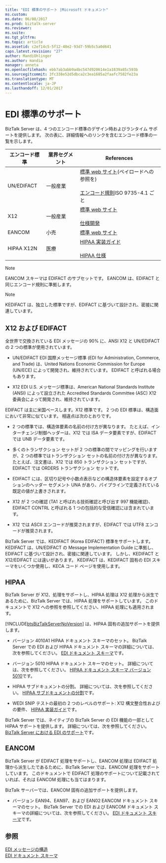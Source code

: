 ```yaml
---
title: "EDI 標準のサポート |Microsoft ドキュメント"
ms.custom: 
ms.date: 06/08/2017
ms.prod: biztalk-server
ms.reviewer: 
ms.suite: 
ms.tgt_pltfrm: 
ms.topic: article
ms.assetid: c2ef14c5-5f12-40e2-93d7-59b5c5a0d641
caps.latest.revision: "27"
author: MandiOhlinger
ms.author: mandia
manager: anneta
ms.openlocfilehash: ebb7ab3abb9a4bc547d920614e1a1839a85c593b
ms.sourcegitcommit: 3fc338e52d5dbca2c3ea1685a2faafc7582fe23a
ms.translationtype: MT
ms.contentlocale: ja-JP
ms.lasthandoff: 12/01/2017
---
```

# <a name="edi-standards-support"></a>EDI 標準のサポート
BizTalk Server は、4 つのエンコード標準のデザイン時およびランタイム サポートを提供します。 次の表に、詳細情報へのリンクを含むエンコード標準の一覧を示します。  
  
|エンコード標準|業界セグメント|References|  
|-----------------------|----------------------|----------------|  
|UN/EDIFACT|一般産業|[標準 web サイト](http://go.microsoft.com/fwlink/?LinkId=77532)(ペイロードへの参照を)<br /><br /> [エンコード規則](http://go.microsoft.com/fwlink/?LinkId=77534)ISO 9735-4.1 ごと|  
|X12|一般産業|[標準 web サイト](http://go.microsoft.com/fwlink/?LinkID=28673)<br /><br /> [仕様開発](http://go.microsoft.com/fwlink/?LinkId=77535)|  
|EANCOM|小売|[標準 web サイト](http://go.microsoft.com/fwlink/?LinkId=92861)|  
|HIPAA X12N|医療|[HIPAA 実装ガイド](http://go.microsoft.com/fwlink/?LinkId=77541)<br /><br /> [HIPAA 仕様](http://go.microsoft.com/fwlink/?LinkId=77542)|  
  
> [!NOTE]
>  EANCOM スキーマは EDIFACT のサブセットです。 EANCOM は、EDIFACT と同じエンコード規則に準拠します。  
  
> [!NOTE]
>  KEDIFACT は、独立した標準ですが、EDIFACT に基づいて設計され、密接に関連しています。  
  
## <a name="x12-and-edifact"></a>X12 および EDIFACT  
 全世界で交換されている EDI メッセージの 90% に、ANSI X12 と UN/EDIFACT の 2 つの標準が使用されています。  
  
-   UN/EDIFACT EDI 国際メッセージ標準 (EDI for Administration, Commerce, and Trade) は、United Nations Economic Commission for Europe (UN/ECE) によって開発され、維持されています。 EDIFACT と呼ばれる場合もあります。  
  
-   X12 EDI U.S. メッセージ標準は、American National Standards Institute (ANSI) によって設立された Accredited Standards Committee (ASC) X12 委員会によって開発され、維持されています。  
  
 EDIFACT は主に米国ベースします。X12 標準です。 2 つの EDI 標準は、構造面において非常に似ています。 相違点は次のとおりです。  
  
-   2 つの標準では、構造体要素の名前の付け方が異なります。 たとえば、インターチェンジ制御ヘッダーは、X12 では ISA データ要素ですが、EDIFACT では UNB データ要素です。  
  
-   多くのトランザクション セットが 2 つの標準の間でマッピングを行いますが、2 つの標準ではトランザクション セットの名前の付け方が異なります。 たとえば、注文書は、X12 では 850 トランザクション セットですが、EDIFACT では ORDERS トランザクション セットです。  
  
-   EDIFACT には、区切り記号や小数点表示などの構造体要素を設定するオプションのヘッダー セグメント UNA があり、パイプラインで定義されている既定の値が上書きされます。  
  
-   X12 が 2 つの確認 (TA1 と呼ばれる技術確認と呼び出す 997 機能確認)、EDIFACT CONTRL と呼ばれる 1 つの包括的な受信確認には含まれています。  
  
-   X12 では ASCII エンコードが推奨されますが、EDIFACT では UTF8 エンコードが推奨されます。  
  
 BizTalk Server では、KEDIFACT (Korea EDIFACT) 標準をサポートします。 KEDIFACT は、UN/EDIFACT の Message Implementation Guide に準拠し、EDIFACT に基づいて設計され、密接に関連しています。 しかし、KEDIFACT と X12/EDIFACT には違いがあります。 KEDIFACT は、KEDIFACT 固有の EDI スキーマをいくつか使用し、KECA コード ページを使用します。  
  
## <a name="hipaa"></a>HIPAA  
 BizTalk Server が X12、処理をサポートし、HIPAA 処理は X12 処理から派生であるために、BizTalk Server では、HIPAA 処理をサポートしています。 このドキュメントで X12 への参照を参照してください、HIPAA 処理にも適用されます。  
  
 [!INCLUDE[btsBizTalkServerNoVersion](../includes/btsbiztalkservernoversion-md.md)] は、HIPAA 固有の追加サポートを提供します。  
  
-   バージョン 4010A1 HIPAA ドキュメント スキーマのセット。 BizTalk Server での EDI および HIPAA ドキュメント スキーマの詳細については、次を参照してください。 [EDI ドキュメント スキーマ](../core/edi-document-schemas.md)です。  
  
-   バージョン 5010 HIPAA ドキュメント スキーマのセット。 詳細については、次を参照してください。 [HIPAA ドキュメント スキーマ バージョン 5010](../core/hipaa-document-schema-version-5010.md)です。  
  
-   HIPAA サブドキュメントの分割。 詳細については、次を参照してください。 [HIPAA サブドキュメントの分割](../core/splitting-hipaa-subdocuments.md)です。  
  
-   WEDI SNIP テストの最初の 2 つのレベルのサポート: X12 構文整合性およびの要件、 [HIPAA 実装ガイド](http://go.microsoft.com/fwlink/?LinkId=77541)です。  
  
 BizTalk Server では、ネイティブの BizTalk Server の EDI 機能の一部として HIPAA サポートを提供します。 詳細については、次を参照してください。 [BizTalk Server における EDI のサポート](../core/edi-support-in-biztalk-server2.md)です。  
  
## <a name="eancom"></a>EANCOM  
 BizTalk Server が EDIFACT 処理をサポートし、EANCOM 処理は EDIFACT 処理から派生したであるために、BizTalk Server では、EANCOM 処理をサポートしています。 このドキュメントで EDIFACT 処理のサポートについて記載されていれば、それは EANCOM 処理にも当てはまります。  
  
 BizTalk サーバーでは、EANCOM 固有の追加サポートを提供します。  
  
-   バージョン EAN94、EAN97、および EAN02 EANCOM ドキュメント スキーマのセット。 BizTalk Server での EDI および EANCOM ドキュメント スキーマの詳細については、次を参照してください。 [EDI ドキュメント スキーマ](../core/edi-document-schemas.md)です。  
  
## <a name="see-also"></a>参照  
 [EDI メッセージの構造](../core/edi-message-structure.md)   
 [EDI ドキュメント スキーマ](../core/edi-document-schemas.md)